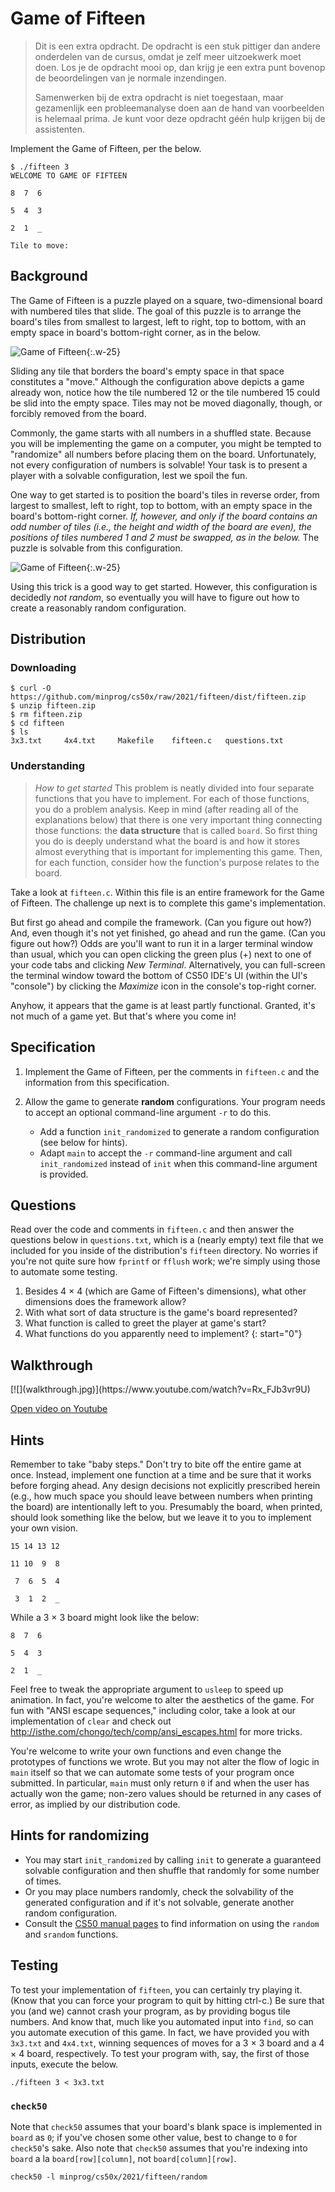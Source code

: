 # Game of Fifteen

> Dit is een extra opdracht. De opdracht is een stuk pittiger dan andere onderdelen van de cursus, omdat je zelf meer uitzoekwerk moet doen. Los je de opdracht mooi op, dan krijg je een extra punt bovenop de beoordelingen van je normale inzendingen.
>
> Samenwerken bij de extra opdracht is niet toegestaan, maar gezamenlijk een probleemanalyse doen aan de hand van voorbeelden is helemaal prima. Je kunt voor deze opdracht géén hulp krijgen bij de assistenten.

Implement the Game of Fifteen, per the below.

    $ ./fifteen 3
    WELCOME TO GAME OF FIFTEEN

    8  7  6

    5  4  3

    2  1  _

    Tile to move:

## Background

The Game of Fifteen is a puzzle played on a square, two-dimensional board with numbered tiles that slide. The goal of this puzzle is to arrange the board's tiles from smallest to largest, left to right, top to bottom, with an empty space in board's bottom-right corner, as in the below.

![Game of Fifteen](330px-15-puzzle.svg.png){:.w-25}

Sliding any tile that borders the board's empty space in that space constitutes a "move."  Although the configuration above depicts a game already won, notice how the tile numbered 12 or the tile numbered 15 could be slid into the empty space. Tiles may not be moved diagonally, though, or forcibly removed from the board.

Commonly, the game starts with all numbers in a shuffled state. Because you will be implementing the game on a computer, you might be tempted to "randomize" all numbers before placing them on the board. Unfortunately, not every configuration of numbers is solvable! Your task is to present a player with a solvable configuration, lest we spoil the fun.

One way to get started is to position the board's tiles in reverse order, from largest to smallest, left to right, top to bottom, with an empty space in the board's bottom-right corner. *If, however, and only if the board contains an odd number of tiles (i.e., the height and width of the board are even), the positions of tiles numbered 1 and 2 must be swapped, as in the below.* The puzzle is solvable from this configuration.

![Game of Fifteen](adapted.png){:.w-25}

Using this trick is a good way to get started. However, this configuration is decidedly *not random*, so eventually you will have to figure out how to create a reasonably random configuration.

## Distribution

### Downloading

    $ curl -O https://github.com/minprog/cs50x/raw/2021/fifteen/dist/fifteen.zip
    $ unzip fifteen.zip
    $ rm fifteen.zip
    $ cd fifteen
    $ ls
    3x3.txt     4x4.txt     Makefile    fifteen.c   questions.txt

### Understanding

> *How to get started* This problem is neatly divided into four separate functions that you have to implement. For each of those functions, you do a problem analysis. Keep in mind (after reading all of the explanations below) that there is one very important thing connecting those functions: the **data structure** that is called `board`. So first thing you do is deeply understand what the board is and how it stores almost everything that is important for implementing this game. Then, for each function, consider how the function's purpose relates to the board.

Take a look at `fifteen.c`. Within this file is an entire framework for the Game of Fifteen. The challenge up next is to complete this game's implementation.

But first go ahead and compile the framework. (Can you figure out how?) And, even though it's not yet finished, go ahead and run the game. (Can you figure out how?) Odds are you'll want to run it in a larger terminal window than usual, which you can open clicking the green plus (+) next to one of your code tabs and clicking *New Terminal*. Alternatively, you can full-screen the terminal window toward the bottom of CS50 IDE's UI (within the UI's "console") by clicking the *Maximize* icon in the console's top-right corner.

Anyhow, it appears that the game is at least partly functional. Granted, it's not much of a game yet. But that's where you come in!

## Specification

1. Implement the Game of Fifteen, per the comments in `fifteen.c` and the information from this specification.
1. Allow the game to generate **random** configurations. Your program needs to accept an optional command-line argument `-r` to do this.

    - Add a function `init_randomized` to generate a random configuration (see below for hints).
    - Adapt `main` to accept the `-r` command-line argument and call `init_randomized` instead of `init` when this command-line argument is provided.

## Questions

Read over the code and comments in `fifteen.c` and then answer the questions below in `questions.txt`, which is a (nearly empty) text file that we included for you inside of the distribution's `fifteen` directory. No worries if you're not quite sure how `fprintf` or `fflush` work; we're simply using those to automate some testing.

1. Besides 4 × 4 (which are Game of Fifteen's dimensions), what other dimensions does the framework allow?
1. With what sort of data structure is the game's board represented?
1. What function is called to greet the player at game's start?
1. What functions do you apparently need to implement?
{: start="0"}

## Walkthrough

<div markdown="1" class="extend">
[![](walkthrough.jpg)](https://www.youtube.com/watch?v=Rx_FJb3vr9U)
</div>

[Open video on Youtube](https://www.youtube.com/watch?v=Rx_FJb3vr9U)

## Hints

Remember to take "baby steps." Don't try to bite off the entire game at once. Instead, implement one function at a time and be sure that it works before forging ahead. Any design decisions not explicitly prescribed herein (e.g., how much space you should leave between numbers when printing the board) are intentionally left to you. Presumably the board, when printed, should look something like the below, but we leave it to you to implement your own vision.

    15 14 13 12

    11 10  9  8

     7  6  5  4

     3  1  2  _

While a 3 × 3 board might look like the below:

    8  7  6

    5  4  3

    2  1  _

Feel free to tweak the appropriate argument to `usleep` to speed up animation. In fact, you're welcome to alter the aesthetics of the game. For fun with "ANSI escape sequences," including color, take a look at our implementation of `clear` and check out <http://isthe.com/chongo/tech/comp/ansi_escapes.html> for more tricks.

You're welcome to write your own functions and even change the prototypes of functions we wrote. But you may not alter the flow of logic in `main` itself so that we can automate some tests of your program once submitted. In particular, `main` must only return `0` if and when the user has actually won the game; non-zero values should be returned in any cases of error, as implied by our distribution code.

## Hints for randomizing

- You may start `init_randomized` by calling `init` to generate a guaranteed solvable configuration and then shuffle that randomly for some number of times.
- Or you may place numbers randomly, check the solvability of the generated configuration and if it's not solvable, generate another random configuration.
- Consult the [CS50 manual pages](https://manual.cs50.io) to find information on using the `random` and `srandom` functions.


## Testing

To test your implementation of `fifteen`, you can certainly try playing it. (Know that you can force your program to quit by hitting ctrl-c.) Be sure that you (and we) cannot crash your program, as by providing bogus tile numbers. And know that, much like you automated input into `find`, so can you automate execution of this game. In fact, we have provided you with `3x3.txt` and `4x4.txt`, winning sequences of moves for a 3 × 3 board and a 4 × 4 board, respectively. To test your program with, say, the first of those inputs, execute the below.

    ./fifteen 3 < 3x3.txt

### `check50`

Note that `check50` assumes that your board's blank space is implemented in `board` as `0`; if you've chosen some other value, best to change to `0` for ``check50``'s sake. Also note that `check50` assumes that you're indexing into `board` a la `board[row][column]`, not `board[column][row]`.

    check50 -l minprog/cs50x/2021/fifteen/random
